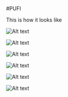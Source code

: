 #PUFI

This is how it looks like

![Alt text](https://res.cloudinary.com/dmobuherg/image/upload/v1670975138/samples/img1_qltgnb.png)

![Alt text](https://res.cloudinary.com/dmobuherg/image/upload/v1670975242/samples/img2_xafvvz.png)

![Alt text](https://res.cloudinary.com/dmobuherg/image/upload/v1670975306/samples/img3_cp21k3.png)

![Alt text](https://res.cloudinary.com/dmobuherg/image/upload/v1670975416/samples/img4_pq9m9a.png)

![Alt text](https://res.cloudinary.com/dmobuherg/image/upload/v1670975587/samples/img5_xg27zg.png)

![Alt text](https://res.cloudinary.com/dmobuherg/image/upload/v1670975768/samples/img6_qrmq3l.png)
